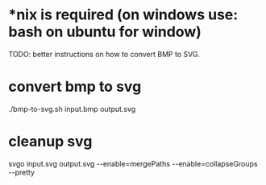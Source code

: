 
# *nix is required (on windows use: bash on ubuntu for window)
TODO: better instructions on how to convert BMP to SVG.

# convert bmp to svg
./bmp-to-svg.sh input.bmp output.svg

# cleanup svg
svgo input.svg output.svg --enable=mergePaths --enable=collapseGroups --pretty
